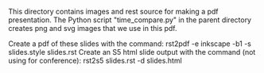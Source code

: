 This directory contains images and rest source for making a pdf presentation.
The Python script "time_compare.py" in the parent directory creates png and svg
images that we use in this pdf.

Create a pdf of these slides with the command: rst2pdf -e inkscape -b1 -s slides.style slides.rst
Create an S5 html slide output with the command (not using for conference): rst2s5 slides.rst -d slides.html